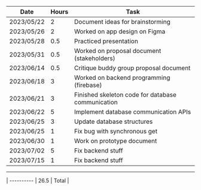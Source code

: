 | Date       | Hours | Task                                                                                  |
| ---------- | ----- | ------------------------------------------------------------------------------------- |
| 2023/05/22 | 2     | Document ideas for brainstorming                                                      |
| 2023/05/26 | 2     | Worked on app design on Figma                                                         |
| 2023/05/28 | 0.5   | Practiced presentation                                                                |
| 2023/05/31 | 0.5   | Worked on proposal document (stakeholders)                                            |
| 2023/06/14 | 0.5   | Critique buddy group proposal document                                                |
| 2023/06/18 | 3     | Worked on backend programming (firebase)                                              |
| 2023/06/21 | 3     | Finished skeleton code for database communication                                     |
| 2023/06/22 | 5     | Implement database communication APIs                                                 |
| 2023/06/25 | 3     | Update database structures                                                            |
| 2023/06/25 | 1     | Fix bug with synchronous get                                                          |
| 2023/06/30 | 1     | Work on prototype document                                                            |
| 2023/07/02 | 5     | Fix backend stuff                                                                     |
| 2023/07/15 | 1     | Fix backend stuff                                                                     |
--------------------------------------------------------------------------------------------------------------
| ---------- | 26.5  | Total                                                                                 |
